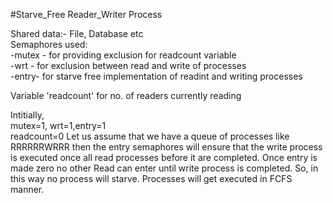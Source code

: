 
#Starve_Free Reader_Writer Process
 
 Shared data:- File, Database etc                                                                                                                                         
 Semaphores used:                                                                                                                                                         
  -mutex - for providing exclusion for readcount variable                                                                                                                 
  -wrt - for exclusion between read and write of processes                                                                                                               
  -entry- for starve free implementation of readint and writing processes                                                                                                 
                                                                                                                                                                         
 Variable 'readcount' for no. of readers currently reading                                                                                                                                                                                                                                                                                          


Intitially,                                                                                                                                                               
mutex=1, wrt=1,entry=1                                                                                                                                         
                                               readcount=0                                                                                                                                                                                                                                              Let us assume that we have a queue of processes like RRRRRRWRRR then the entry semaphores will ensure that the write process is executed once all read processes before it are completed. Once entry is made zero no other Read can enter until write process is completed. So, in this way no process will starve. Processes will get executed in FCFS manner.
                                       
                                               
